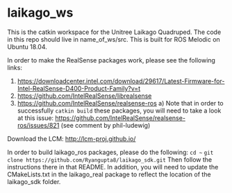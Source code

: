 # laikago_ws

This is the catkin workspace for the Unitree Laikago Quadruped. 
The code in this repo should live in name_of_ws/src. This is built for ROS Melodic on Ubuntu 18.04.

In order to make the RealSense packages work, please see the following links:
1) https://downloadcenter.intel.com/download/29617/Latest-Firmware-for-Intel-RealSense-D400-Product-Family?v=t
2) https://github.com/IntelRealSense/librealsense
3) https://github.com/IntelRealSense/realsense-ros
  a) Note that in order to successfully ``` catkin build ``` these packages, you will need to take a look at this issue:
    https://github.com/IntelRealSense/realsense-ros/issues/821 (see comment by phil-ludewig)


Download the LCM: http://lcm-proj.github.io/

In order to build laikago_ros packages, please do the following:
```cd ~```
```git clone https://github.com/Ryangupta8/laikago_sdk.git```
Then follow the instructions there in that README. In addition, you will need to update the CMakeLists.txt in the laikago_real package to reflect the location of the laikago_sdk folder.

